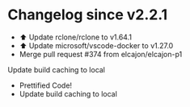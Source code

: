 # Changelog since v2.2.1
- ⬆️ Update rclone/rclone to v1.64.1 
- ⬆️ Update microsoft/vscode-docker to v1.27.0 
- Merge pull request #374 from elcajon/elcajon-p1

Update build caching to local 
- Prettified Code! 
- Update build caching to local 
